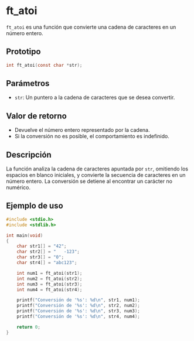 # ft_atoi
`ft_atoi` es una función que convierte una cadena de caracteres en un número entero.

## Prototipo
```c
int ft_atoi(const char *str);
```

## Parámetros
- `str`: Un puntero a la cadena de caracteres que se desea convertir.

## Valor de retorno
- Devuelve el número entero representado por la cadena.
- Si la conversión no es posible, el comportamiento es indefinido.

## Descripción
La función analiza la cadena de caracteres apuntada por `str`, omitiendo los espacios en blanco iniciales, y convierte la secuencia de caracteres en un número entero. La conversión se detiene al encontrar un carácter no numérico.

## Ejemplo de uso
```c
#include <stdio.h>
#include <stdlib.h>

int main(void)
{
    char str1[] = "42";
    char str2[] = "   -123";
    char str3[] = "0";
    char str4[] = "abc123";

    int num1 = ft_atoi(str1);
    int num2 = ft_atoi(str2);
    int num3 = ft_atoi(str3);
    int num4 = ft_atoi(str4);

    printf("Conversión de '%s': %d\n", str1, num1);
    printf("Conversión de '%s': %d\n", str2, num2);
    printf("Conversión de '%s': %d\n", str3, num3);
    printf("Conversión de '%s': %d\n", str4, num4);

    return 0;
}
```